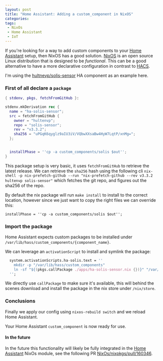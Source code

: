 ```yaml
---
layout: post
title: "Home Assistant: Adding a custom_component in NixOS"
categories: 
tags:
 - NixOs
 - Home Assistant
 - IoT
---
```


If you're looking for a way to add custom components to your [Home Assistant](https://home-assistant.io/) setup, then NixOS has a good solution. [NixOS](https://nixos.org) is an open source Linux distribution that is designed to be _functional_. This can be a good alternative to have a more declarative configuration in contrast to [HACS](https://hacs.xyz/). 

I'm using the [hultnevp/solis-sensor](https://github.com/hultenvp/solis-sensor) HA component as an example here.

### First of all declare a `package`

```nix
{ stdenv, pkgs, fetchFromGitHub }:

stdenv.mkDerivation rec {
  name = "ha-solis-sensor";
  src = fetchFromGitHub {
    owner = "hultenvp";
    repo = "solis-sensor";
    rev = "v3.3.2";
    sha256 = "uPGqK6qyglz9aIU3iV/VQbwXXsaBw4HyW7LqtP/xnMg=";
  };

  
  installPhase = ''cp -a custom_components/solis $out'';
}
```

This package setup is very basic, it uses `fetchFromGitHub` to retrieve the latest release. We can retrieve the `sha256` hash using the following cli `nix-shell -p nix-prefetch-github --run "nix-prefetch-github --rev v3.3.2 hultenvp solis-sensor"` which fetches the git repo, and figures out the sha256 of the repo. 

By default the nix package will run `make install` to install to the correct location, however since we just want to copy the right files we can override this: 

`installPhase = ''cp -a custom_components/solis $out'';`

### Import the package

Home Assistant expects custom packages to be installed under `/var/lib/hass/custom_components/{component_name}`. 

We can leverage an `activationScript` to install and symlink the package:

```nix
  system.activationScripts.ha-solis.text = ''
    mkdir -p "/var/lib/hass/custom_components"
    ln -sf "${(pkgs.callPackage ./apps/ha-solis-sensor.nix {})}" "/var/lib/hass/custom_components/solis"
  '';  
```

We directly use `callPackage` to make sure it's available, this will behind the scenes download and install the package in the nix store under `/nix/store`. 

### Conclusions 

Finally we apply our config using `nixos-rebuild switch` and we reload Home Assistant. 

Your Home Assistant `custom_component` is now ready for use. 

#### In the future

In the future this functionality will likely be fully integrated in the [Home Assistant](https://search.nixos.org/options?channel=22.11&from=0&size=50&sort=relevance&type=packages&query=home-assistant) NixOs module, see the following PR [NixOs/nixpkgs/pull/160346](https://github.com/NixOS/nixpkgs/pull/160346).